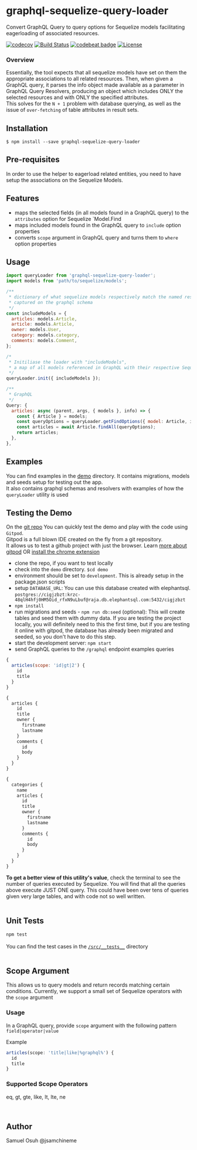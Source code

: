 # graphql-sequelize-query-loader

Convert GraphQL Query to query options for Sequelize models facilitating eagerloading of associated resources.

[![codecov](https://codecov.io/gh/jsamchineme/graphql-sequelize-query-loader/branch/master/graph/badge.svg)](https://codecov.io/gh/jsamchineme/graphql-sequelize-query-loader)
[![Build Status](https://travis-ci.com/jsamchineme/graphql-sequelize-query-loader.svg?branch=master)](https://travis-ci.com/jsamchineme/graphql-sequelize-query-loader)
[![codebeat badge](https://codebeat.co/badges/0c5b767b-a1e4-4f4f-9feb-5911690d1077)](https://codebeat.co/projects/github-com-jsamchineme-graphql-sequelize-query-loader-master)
[![License](https://badgen.net/github/license/jsamchineme/graphql-sequelize-query-loader)](https://github.com/jsamchineme/graphql-sequelize-query-loader/blob/master/LICENCE)

### Overview
Essentially, the tool expects that all sequelize models have set on them the appropriate associations to all related resources. Then, when given a GraphQL query, it parses the info object made available as a parameter in GraphQL Query Resolvers, producing an object which includes ONLY the selected resources and with ONLY the specified attributes. 
<br>
This solves for the `N + 1` problem with database querying, as well as the issue of `over-fetching` of table attributes in result sets.

## Installation
`$ npm install --save graphql-sequelize-query-loader`

## Pre-requisites
In order to use the helper to eagerload related entities, you need to have setup the associations on the Sequelize Models.

## Features
- maps the selected fields (in all models found in a GraphQL query) to the `attributes` option for Sequelize `Model.Find
- maps included models found in the GraphQL query to `include` option properties
- converts `scope` argument in GraphQL query and turns them to `where` option properties

## Usage
```js
import queryLoader from 'graphql-sequelize-query-loader';
import models from 'path/to/sequelize/models';

/**
 * dictionary of what sequelize models respectively match the named resources
 * captured on the graphql schema
 */
const includeModels = {
  articles: models.Article,
  article: models.Article,
  owner: models.User,
  category: models.category,
  comments: models.Comment,
};

/* 
 * Initiliase the loader with "includeModels", 
 * a map of all models referenced in GraphQL with their respective Sequelize Model
 */
queryLoader.init({ includeModels });

/**
 * GraphQL
 */
Query: {
  articles: async (parent, args, { models }, info) => {
    const { Article } = models;
    const queryOptions = queryLoader.getFindOptions({ model: Article, info });
    const articles = await Article.findAll(queryOptions);
    return articles;
  },
},
```

## Examples
You can find examples in the [demo](https://github.com/jsamchineme/graphql-sequelize-query-loader/tree/add-example-project/demo) directory. 
It contains migrations, models and seeds setup for testing out the app. 
<br> It also contains graphql schemas and resolvers with examples of how the `queryLoader` utility is used

## Testing the Demo
On the [git repo](https://github.com/jsamchineme/graphql-sequelize-query-loader/tree/add-example-project/demo) 
You can quickly test the demo and play with the code using `Gitpod`.
<br>Gitpod is a full blown IDE created on the fly from a git repository.
<br>It allows us to test a github project with just the browser.
Learn [more about gitpod](https://www.gitpod.io/) OR [install the chrome extension](https://chrome.google.com/webstore/detail/gitpod-online-ide/dodmmooeoklaejobgleioelladacbeki)

- clone the repo, if you want to test locally
- check into the `demo` directory. `$cd demo`
- environment should be set to `development`. This is already setup in the package.json scripts <br>
- setup `DATABASE_URL`: You can use this database created with elephantsql. <br>
  `postgres://cigjzbzt:krzc-48qlH4hfj0HM5Oid_rfxN9uLbuf@raja.db.elephantsql.com:5432/cigjzbzt`
- `npm install`
- run migrations and seeds - `npm run db:seed` (optional): This will create tables and seed them with dummy data. If you are testing the project locally, you will definitely need to this the first time, but if you are testing it online with gitpod, the database has already been migrated and seeded, so you don't have to do this step.
- start the development server: `npm start`
- send GraphQL queries to the `/graphql` endpoint
examples queries
```js
{
  articles(scope: 'id|gt|2') {
    id
    title
  }
}

{
  articles {
    id
    title
    owner {
      firstname
      lastname
    }
    comments {
      id
      body
    }
  }
}

{
  categories {
    name
    articles {
      id
      title
      owner {
        firstname
        lastname
      }
      comments {
        id
        body
      }
    }
  }
}
```
**To get a better view of this utility's value**, check the terminal to see the number of queries executed by Sequelize.
You will find that all the queries above execute JUST ONE query. This could have been over tens of queries given very large tables, and with code not so well written.
<br>
<br>


## Unit Tests

`npm test`
<br><br>
You can find the test cases in the [`/src/__tests__`](https://github.com/jsamchineme/graphql-sequelize-query-loader/blob/add-example-project/src/__tests__/queryLoader.spec.ts) directory
<br><br>

## Scope Argument

This allows us to query models and return records matching certain conditions. 
Currently, we support a small set of Sequelize operators with the `scope` argument

### Usage

In a GraphQL query, provide `scope` argument with the following pattern
`field|operator|value`

Example
```js
articles(scope: 'title|like|%graphql%') {
  id
  title
}
```

### Supported Scope Operators 
eq, gt, gte, like, lt, lte, ne

<br>

## Author
Samuel Osuh @jsamchineme
